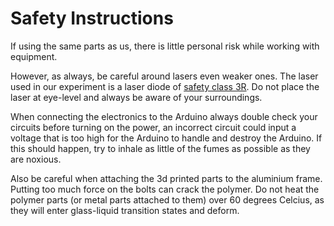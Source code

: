 # Safety Instructions

If using the same parts as us, there is little personal risk while working with equipment.

However, as always, be careful around lasers even weaker ones. The laser used in our experiment is a laser diode of [safety class 3R](https://en.wikipedia.org/wiki/Laser_safety#Class_3R). Do not place the laser at eye-level and always be aware of your surroundings.

When connecting the electronics to the Arduino always double check your circuits before turning on the power, an incorrect circuit could input a voltage that is too high for the Arduino to handle and destroy the Arduino. If this should happen, try to inhale as little of the fumes as possible as they are noxious.

Also be careful when attaching the 3d printed parts to the aluminium frame. Putting too much force on the bolts can crack the polymer. Do not heat the polymer parts (or metal parts attached to them) over 60 degrees Celcius, as they will enter glass-liquid transition states and deform.

